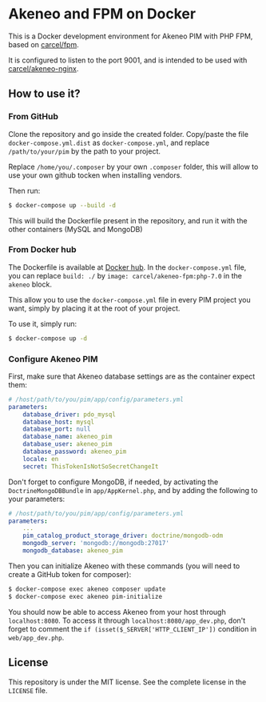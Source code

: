 # Akeneo and FPM on Docker

This is a Docker development environment for Akeneo PIM with PHP FPM, based on [carcel/fpm](https://hub.docker.com/r/carcel/fpm).

It is configured to listen to the port 9001, and is intended to be used with [carcel/akeneo-nginx](https://hub.docker.com/r/carcel/akeneo-nginx).

## How to use it?

### From GitHub

Clone the repository and go inside the created folder. Copy/paste the file `docker-compose.yml.dist` as `docker-compose.yml`, and replace `/path/to/your/pim` by the path to your project.

Replace `/home/you/.composer` by your own `.composer` folder, this will allow to use your own github tocken when installing vendors.

Then run:

```bash
$ docker-compose up --build -d
```

This will build the Dockerfile present in the repository, and run it with the other containers (MySQL and MongoDB)

### From Docker hub

The Dockerfile is available at [Docker hub](https://hub.docker.com/r/carcel/akeneo-fpm/). In the `docker-compose.yml` file, you can replace `build: ./` by `image: carcel/akeneo-fpm:php-7.0` in the `akeneo` block.

This allow you to use the `docker-compose.yml` file in every PIM project you want, simply by placing it at the root of your project.

To use it, simply run:

```bash
$ docker-compose up -d
```

### Configure Akeneo PIM

First, make sure that Akeneo database settings are as the container expect them:

```yaml
# /host/path/to/you/pim/app/config/parameters.yml
parameters:
    database_driver: pdo_mysql
    database_host: mysql
    database_port: null
    database_name: akeneo_pim
    database_user: akeneo_pim
    database_password: akeneo_pim
    locale: en
    secret: ThisTokenIsNotSoSecretChangeIt
```

Don't forget to configure MongoDB, if needed, by activating the `DoctrineMongoDBBundle` in `app/AppKernel.php`, and by adding the following to your parameters:

```yaml
# /host/path/to/you/pim/app/config/parameters.yml
parameters:
    ...
    pim_catalog_product_storage_driver: doctrine/mongodb-odm
    mongodb_server: 'mongodb://mongodb:27017'
    mongodb_database: akeneo_pim
```

Then you can initialize Akeneo with these commands (you will need to create a GitHub token for composer):

```bash
$ docker-compose exec akeneo composer update
$ docker-compose exec akeneo pim-initialize
```

You should now be able to access Akeneo from your host through `localhost:8080`.
To access it through `localhost:8080/app_dev.php`, don't forget to comment the `if (isset($_SERVER['HTTP_CLIENT_IP'])` condition in `web/app_dev.php`.

## License

This repository is under the MIT license. See the complete license in the `LICENSE` file.
